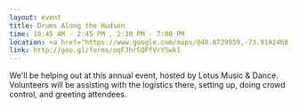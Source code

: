 ```yaml
---
layout: event
title: Drums Along the Hudson
time: 10:45 AM - 2:45 PM , 2:30 PM - 7:00 PM
location: <a href="https://www.google.com/maps/@40.8729959,-73.9192468,18z">Inwood Hill Park</a>, 218th St. Entrance at Indian Road
link: http://goo.gl/forms/oqFJhrSQPfVrY5wk1
---
```

We'll be helping out at this annual event, hosted by Lotus Music & Dance. Volunteers will be assisting with the logistics there, setting up, doing crowd control, and greeting attendees.